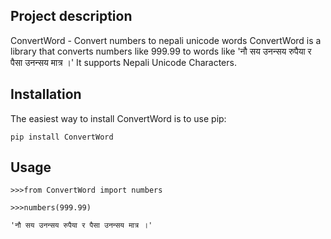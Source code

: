Project description
-------------------
ConvertWord - Convert numbers to nepali unicode words
ConvertWord is a library that converts numbers like 999.99 to words like 'नौ सय उनन्सय रुपैया र पैसा उनन्सय मात्र ।' It supports Nepali Unicode Characters.


Installation
------------

The easiest way to install ConvertWord is to use pip:

    pip install ConvertWord


Usage
------

    >>>from ConvertWord import numbers

    >>>numbers(999.99)

    'नौ सय उनन्सय रुपैया र पैसा उनन्सय मात्र ।'
